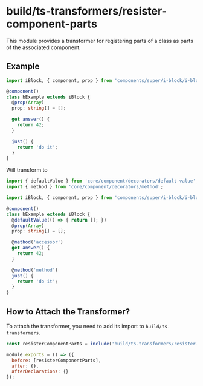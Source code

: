 # build/ts-transformers/resister-component-parts

This module provides a transformer for registering parts of a class as parts of the associated component.

## Example

```typescript
import iBlock, { component, prop } from 'components/super/i-block/i-block';

@component()
class bExample extends iBlock {
  @prop(Array)
  prop: string[] = [];

  get answer() {
    return 42;
  }

  just() {
    return 'do it';
  }
}
```

Will transform to

```typescript
import { defaultValue } from 'core/component/decorators/default-value';
import { method } from 'core/component/decorators/method';

import iBlock, { component, prop } from 'components/super/i-block/i-block';

@component()
class bExample extends iBlock {
  @defaultValue(() => { return []; })
  @prop(Array)
  prop: string[] = [];

  @method('accessor')
  get answer() {
    return 42;
  }

  @method('method')
  just() {
    return 'do it';
  }
}
```

## How to Attach the Transformer?

To attach the transformer, you need to add its import to `build/ts-transformers`.

```js
const resisterComponentParts = include('build/ts-transformers/resister-component-parts');

module.exports = () => ({
  before: [resisterComponentParts],
  after: {},
  afterDeclarations: {}
});
```
